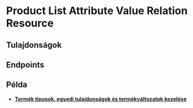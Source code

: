 # Product List Attribute Value Relation Resource

## Tulajdonságok

<ResourceProperties :resource="'product_list_attribute_value_relation'" :lang="'hu'"/>

## Endpoints

[//]: <> (GET ENDPOINT)
<ResourceEndpoint :resource="'product_list_attribute_value_relation'" :endpoint="'get'" :lang="'hu'">

<template v-slot:responseJSON>

<<< @/docs/fixtures/api/product_list_attribute_value_relation/response/json/get_id.json

</template>

<template v-slot:responseXML>

<<< @/docs/fixtures/api/product_list_attribute_value_relation/response/xml/get_id.xml

</template>

</ResourceEndpoint>

[//]: <> (GETCOLLECTION ENDPOINT)
<ResourceEndpoint :resource="'product_list_attribute_value_relation'" :endpoint="'getCollection'" :lang="'hu'">

<template v-slot:responseJSON>

<<< @/docs/fixtures/api/product_list_attribute_value_relation/response/json/get_page.json

</template>

<template v-slot:responseXML>

<<< @/docs/fixtures/api/product_list_attribute_value_relation/response/xml/get_page.xml

</template>

</ResourceEndpoint>

[//]: <> (POST ENDPOINT)
<ResourceEndpoint :resource="'product_list_attribute_value_relation'" :endpoint="'post'" :lang="'hu'">

<template v-slot:request>

<<< @/docs/fixtures/api/product_list_attribute_value_relation/request/post.json

</template>

<template v-slot:responseJSON>

<<< @/docs/fixtures/api/product_list_attribute_value_relation/response/json/get_id.json

</template>

<template v-slot:responseXML>

<<< @/docs/fixtures/api/product_list_attribute_value_relation/response/xml/get_id.xml

</template>

</ResourceEndpoint>

[//]: <> (PUT ENDPOINT)
<ResourceEndpoint :resource="'product_list_attribute_value_relation'" :endpoint="'put'" :lang="'hu'">

<template v-slot:request>

<<< @/docs/fixtures/api/product_list_attribute_value_relation/request/put.json

</template>

<template v-slot:responseJSON>

<<< @/docs/fixtures/api/product_list_attribute_value_relation/response/json/get_id.json

</template>

<template v-slot:responseXML>

<<< @/docs/fixtures/api/product_list_attribute_value_relation/response/xml/get_id.xml

</template>

</ResourceEndpoint>

[//]: <> (DELETE ENDPOINT)
<ResourceEndpoint :resource="'product_list_attribute_value_relation'" :endpoint="'delete'" :lang="'hu'"/>

## Példa
- [**Termék típusok, egyedi tulajdonságok és termékváltozatok kezelése**](../development/api-examples/08_product_attribute_handling.md)
